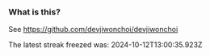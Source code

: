 
### What is this?

See https://github.com/devjiwonchoi/devjiwonchoi

The latest streak freezed was: 2024-10-12T13:00:35.923Z
